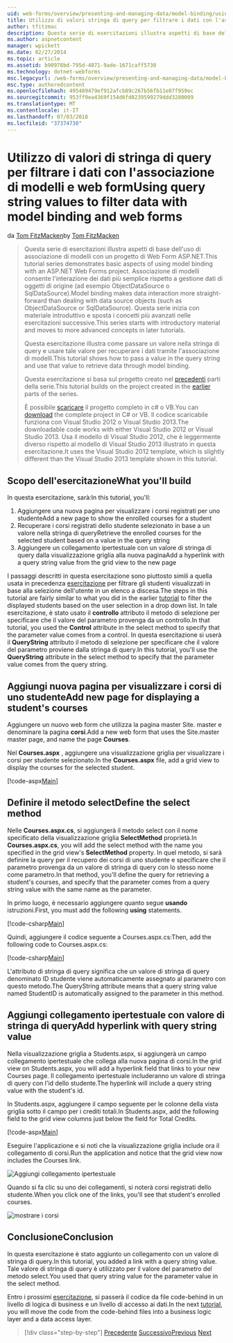 ```yaml
---
uid: web-forms/overview/presenting-and-managing-data/model-binding/using-query-string-values-to-retrieve-data
title: Utilizzo di valori stringa di query per filtrare i dati con l'associazione di modelli e web form | Microsoft Docs
author: tfitzmac
description: Questa serie di esercitazioni illustra aspetti di base dell'uso di associazione di modelli con un progetto di Web Form ASP.NET. Associazione di modelli consente l'interazione dei dati più linee rette-...
ms.author: aspnetcontent
manager: wpickett
ms.date: 02/27/2014
ms.topic: article
ms.assetid: b90978bd-795d-4871-9ade-1671caff5730
ms.technology: dotnet-webforms
msc.legacyurl: /web-forms/overview/presenting-and-managing-data/model-binding/using-query-string-values-to-retrieve-data
msc.type: authoredcontent
ms.openlocfilehash: 495489479ef912afcb89c267b56fb11e07f959ec
ms.sourcegitcommit: 953ff9ea4369f154d6fd0239599279ddd3280009
ms.translationtype: MT
ms.contentlocale: it-IT
ms.lasthandoff: 07/03/2018
ms.locfileid: "37374730"
---
```

<a name="using-query-string-values-to-filter-data-with-model-binding-and-web-forms"></a><span data-ttu-id="2c5a5-104">Utilizzo di valori di stringa di query per filtrare i dati con l'associazione di modelli e web form</span><span class="sxs-lookup"><span data-stu-id="2c5a5-104">Using query string values to filter data with model binding and web forms</span></span>
====================
<span data-ttu-id="2c5a5-105">da [Tom FitzMacken](https://github.com/tfitzmac)</span><span class="sxs-lookup"><span data-stu-id="2c5a5-105">by [Tom FitzMacken](https://github.com/tfitzmac)</span></span>

> <span data-ttu-id="2c5a5-106">Questa serie di esercitazioni illustra aspetti di base dell'uso di associazione di modelli con un progetto di Web Form ASP.NET.</span><span class="sxs-lookup"><span data-stu-id="2c5a5-106">This tutorial series demonstrates basic aspects of using model binding with an ASP.NET Web Forms project.</span></span> <span data-ttu-id="2c5a5-107">Associazione di modelli consente l'interazione dei dati più semplice rispetto a gestione dati di oggetti di origine (ad esempio ObjectDataSource o SqlDataSource).</span><span class="sxs-lookup"><span data-stu-id="2c5a5-107">Model binding makes data interaction more straight-forward than dealing with data source objects (such as ObjectDataSource or SqlDataSource).</span></span> <span data-ttu-id="2c5a5-108">Questa serie inizia con materiale introduttivo e sposta i concetti più avanzati nelle esercitazioni successive.</span><span class="sxs-lookup"><span data-stu-id="2c5a5-108">This series starts with introductory material and moves to more advanced concepts in later tutorials.</span></span>
> 
> <span data-ttu-id="2c5a5-109">Questa esercitazione illustra come passare un valore nella stringa di query e usare tale valore per recuperare i dati tramite l'associazione di modelli.</span><span class="sxs-lookup"><span data-stu-id="2c5a5-109">This tutorial shows how to pass a value in the query string and use that value to retrieve data through model binding.</span></span>
> 
> <span data-ttu-id="2c5a5-110">Questa esercitazione si basa sul progetto creato nel [precedenti](retrieving-data.md) parti della serie.</span><span class="sxs-lookup"><span data-stu-id="2c5a5-110">This tutorial builds on the project created in the [earlier](retrieving-data.md) parts of the series.</span></span>
> 
> <span data-ttu-id="2c5a5-111">È possibile [scaricare](https://go.microsoft.com/fwlink/?LinkId=286116) il progetto completo in c# o VB.</span><span class="sxs-lookup"><span data-stu-id="2c5a5-111">You can [download](https://go.microsoft.com/fwlink/?LinkId=286116) the complete project in C# or VB.</span></span> <span data-ttu-id="2c5a5-112">Il codice scaricabile funziona con Visual Studio 2012 o Visual Studio 2013.</span><span class="sxs-lookup"><span data-stu-id="2c5a5-112">The downloadable code works with either Visual Studio 2012 or Visual Studio 2013.</span></span> <span data-ttu-id="2c5a5-113">Usa il modello di Visual Studio 2012, che è leggermente diverso rispetto al modello di Visual Studio 2013 illustrato in questa esercitazione.</span><span class="sxs-lookup"><span data-stu-id="2c5a5-113">It uses the Visual Studio 2012 template, which is slightly different than the Visual Studio 2013 template shown in this tutorial.</span></span>


## <a name="what-youll-build"></a><span data-ttu-id="2c5a5-114">Scopo dell'esercitazione</span><span class="sxs-lookup"><span data-stu-id="2c5a5-114">What you'll build</span></span>

<span data-ttu-id="2c5a5-115">In questa esercitazione, sarà:</span><span class="sxs-lookup"><span data-stu-id="2c5a5-115">In this tutorial, you'll:</span></span>

1. <span data-ttu-id="2c5a5-116">Aggiungere una nuova pagina per visualizzare i corsi registrati per uno studente</span><span class="sxs-lookup"><span data-stu-id="2c5a5-116">Add a new page to show the enrolled courses for a student</span></span>
2. <span data-ttu-id="2c5a5-117">Recuperare i corsi registrati dello studente selezionato in base a un valore nella stringa di query</span><span class="sxs-lookup"><span data-stu-id="2c5a5-117">Retrieve the enrolled courses for the selected student based on a value in the query string</span></span>
3. <span data-ttu-id="2c5a5-118">Aggiungere un collegamento ipertestuale con un valore di stringa di query dalla visualizzazione griglia alla nuova pagina</span><span class="sxs-lookup"><span data-stu-id="2c5a5-118">Add a hyperlink with a query string value from the grid view to the new page</span></span>

<span data-ttu-id="2c5a5-119">I passaggi descritti in questa esercitazione sono piuttosto simili a quella usata in precedenza [esercitazione](sorting-paging-and-filtering-data.md) per filtrare gli studenti visualizzati in base alla selezione dell'utente in un elenco a discesa.</span><span class="sxs-lookup"><span data-stu-id="2c5a5-119">The steps in this tutorial are fairly similar to what you did in the earlier [tutorial](sorting-paging-and-filtering-data.md) to filter the displayed students based on the user selection in a drop down list.</span></span> <span data-ttu-id="2c5a5-120">In tale esercitazione, è stato usato il **controllo** attributo il metodo di selezione per specificare che il valore del parametro provenga da un controllo.</span><span class="sxs-lookup"><span data-stu-id="2c5a5-120">In that tutorial, you used the **Control** attribute in the select method to specify that the parameter value comes from a control.</span></span> <span data-ttu-id="2c5a5-121">In questa esercitazione si userà il **QueryString** attributo il metodo di selezione per specificare che il valore del parametro proviene dalla stringa di query.</span><span class="sxs-lookup"><span data-stu-id="2c5a5-121">In this tutorial, you'll use the **QueryString** attribute in the select method to specify that the parameter value comes from the query string.</span></span>

## <a name="add-new-page-for-displaying-a-students-courses"></a><span data-ttu-id="2c5a5-122">Aggiungi nuova pagina per visualizzare i corsi di uno studente</span><span class="sxs-lookup"><span data-stu-id="2c5a5-122">Add new page for displaying a student's courses</span></span>

<span data-ttu-id="2c5a5-123">Aggiungere un nuovo web form che utilizza la pagina master Site. master e denominare la pagina **corsi**.</span><span class="sxs-lookup"><span data-stu-id="2c5a5-123">Add a new web form that uses the Site.master master page, and name the page **Courses**.</span></span>

<span data-ttu-id="2c5a5-124">Nel **Courses.aspx** , aggiungere una visualizzazione griglia per visualizzare i corsi per studente selezionato.</span><span class="sxs-lookup"><span data-stu-id="2c5a5-124">In the **Courses.aspx** file, add a grid view to display the courses for the selected student.</span></span>

[!code-aspx[Main](using-query-string-values-to-retrieve-data/samples/sample1.aspx)]

## <a name="define-the-select-method"></a><span data-ttu-id="2c5a5-125">Definire il metodo select</span><span class="sxs-lookup"><span data-stu-id="2c5a5-125">Define the select method</span></span>

<span data-ttu-id="2c5a5-126">Nelle **Courses.aspx.cs**, si aggiungerà il metodo select con il nome specificato della visualizzazione griglia **SelectMethod** proprietà.</span><span class="sxs-lookup"><span data-stu-id="2c5a5-126">In **Courses.aspx.cs**, you will add the select method with the name you specified in the grid view's **SelectMethod** property.</span></span> <span data-ttu-id="2c5a5-127">In quel metodo, si sarà definire la query per il recupero dei corsi di uno studente e specificare che il parametro provenga da un valore di stringa di query con lo stesso nome come parametro.</span><span class="sxs-lookup"><span data-stu-id="2c5a5-127">In that method, you'll define the query for retrieving a student's courses, and specify that the parameter comes from a query string value with the same name as the parameter.</span></span>

<span data-ttu-id="2c5a5-128">In primo luogo, è necessario aggiungere quanto segue **usando** istruzioni.</span><span class="sxs-lookup"><span data-stu-id="2c5a5-128">First, you must add the following **using** statements.</span></span>

[!code-csharp[Main](using-query-string-values-to-retrieve-data/samples/sample2.cs)]

<span data-ttu-id="2c5a5-129">Quindi, aggiungere il codice seguente a Courses.aspx.cs:</span><span class="sxs-lookup"><span data-stu-id="2c5a5-129">Then, add the following code to Courses.aspx.cs:</span></span>

[!code-csharp[Main](using-query-string-values-to-retrieve-data/samples/sample3.cs)]

<span data-ttu-id="2c5a5-130">L'attributo di stringa di query significa che un valore di stringa di query denominato ID studente viene automaticamente assegnato al parametro con questo metodo.</span><span class="sxs-lookup"><span data-stu-id="2c5a5-130">The QueryString attribute means that a query string value named StudentID is automatically assigned to the parameter in this method.</span></span>

## <a name="add-hyperlink-with-query-string-value"></a><span data-ttu-id="2c5a5-131">Aggiungi collegamento ipertestuale con valore di stringa di query</span><span class="sxs-lookup"><span data-stu-id="2c5a5-131">Add hyperlink with query string value</span></span>

<span data-ttu-id="2c5a5-132">Nella visualizzazione griglia a Students.aspx, si aggiungerà un campo collegamento ipertestuale che collega alla nuova pagina di corsi.</span><span class="sxs-lookup"><span data-stu-id="2c5a5-132">In the grid view on Students.aspx, you will add a hyperlink field that links to your new Courses page.</span></span> <span data-ttu-id="2c5a5-133">Il collegamento ipertestuale includeranno un valore di stringa di query con l'id dello studente.</span><span class="sxs-lookup"><span data-stu-id="2c5a5-133">The hyperlink will include a query string value with the student's id.</span></span>

<span data-ttu-id="2c5a5-134">In Students.aspx, aggiungere il campo seguente per le colonne della vista griglia sotto il campo per i crediti totali.</span><span class="sxs-lookup"><span data-stu-id="2c5a5-134">In Students.aspx, add the following field to the grid view columns just below the field for Total Credits.</span></span>

[!code-aspx[Main](using-query-string-values-to-retrieve-data/samples/sample4.aspx?highlight=7-8)]

<span data-ttu-id="2c5a5-135">Eseguire l'applicazione e si noti che la visualizzazione griglia include ora il collegamento di corsi.</span><span class="sxs-lookup"><span data-stu-id="2c5a5-135">Run the application and notice that the grid view now includes the Courses link.</span></span>

![Aggiungi collegamento ipertestuale](using-query-string-values-to-retrieve-data/_static/image1.png)

<span data-ttu-id="2c5a5-137">Quando si fa clic su uno dei collegamenti, si noterà corsi registrati dello studente.</span><span class="sxs-lookup"><span data-stu-id="2c5a5-137">When you click one of the links, you'll see that student's enrolled courses.</span></span>

![mostrare i corsi](using-query-string-values-to-retrieve-data/_static/image2.png)

## <a name="conclusion"></a><span data-ttu-id="2c5a5-139">Conclusione</span><span class="sxs-lookup"><span data-stu-id="2c5a5-139">Conclusion</span></span>

<span data-ttu-id="2c5a5-140">In questa esercitazione è stato aggiunto un collegamento con un valore di stringa di query.</span><span class="sxs-lookup"><span data-stu-id="2c5a5-140">In this tutorial, you added a link with a query string value.</span></span> <span data-ttu-id="2c5a5-141">Tale valore di stringa di query è utilizzato per il valore del parametro del metodo select.</span><span class="sxs-lookup"><span data-stu-id="2c5a5-141">You used that query string value for the parameter value in the select method.</span></span>

<span data-ttu-id="2c5a5-142">Entro i prossimi [esercitazione](adding-business-logic-layer.md), si passerà il codice da file code-behind in un livello di logica di business e un livello di accesso ai dati.</span><span class="sxs-lookup"><span data-stu-id="2c5a5-142">In the next [tutorial](adding-business-logic-layer.md), you will move the code from the code-behind files into a business logic layer and a data access layer.</span></span>

> [!div class="step-by-step"]
> <span data-ttu-id="2c5a5-143">[Precedente](integrating-jquery-ui.md)
> [Successivo](adding-business-logic-layer.md)</span><span class="sxs-lookup"><span data-stu-id="2c5a5-143">[Previous](integrating-jquery-ui.md)
[Next](adding-business-logic-layer.md)</span></span>
